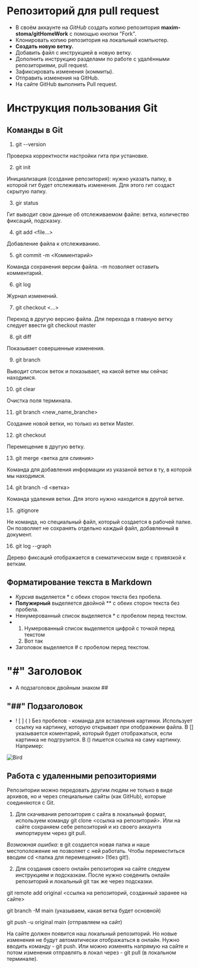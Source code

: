 # Репозиторий для pull request

* В своём аккаунте на *GitHub* создать копию репозитория **maxim-stoma/gitHomeWork** с помощью кнопки "Fork".
* Клонировать копию репозитория на локальный компьютер.
* **Создать новую ветку.**
* Добавить файл с инструкцией в новую ветку.
* Дополнить инструкцию разделами по работе с удалёнными репозиториями, pull request.
* Зафиксировать изменения (коммиты).
* Отправить изменения на GitHub.
* На сайте GitHub выполнить Pull request.


# Инструкция пользования Git
## Команды в Git
1. git --version

Проверка корректности настройки гита при установке.

2. git init 

Инициализация (создание репозитория): нужно указать папку, в которой гит будет отслеживать изменения. Для этого гит создаст скрытую папку.

3. gir status

Гит выводит свои данные об отслеживаемом файле: ветка, количество фиксаций, подсказку.

4. git add <file...>

Добавление файла к отслеживанию.

5. git commit -m <Комментарий>

Команда сохранения версии файла. -m позволяет оставить комментарий.

6. git log

Журнал изменений.

7. git checkout <...>

Переход в другую версию файла. Для перехода в главную ветку следует ввести git checkout master

8. git diff

Показывает совершенные изменения.

9. git branch

Выводит список веток и показывает, на какой ветке мы сейчас находимся.

10. git clear

Очистка поля терминала.

11. git branch <new_name_branche>

Создание новой ветки, но только из ветки Master.

12. git checkout <branch>

Перемещение в другую ветку.

13. git merge <ветка для слияния>

Команда для добавления информации из указаной ветки в ту, в которой мы находимся.

14. git branch -d <ветка>

Команда удаления ветки. Для этого нужно находится в другой ветке.

15. .gitignore

Не команда, но специальный файл, который создается в рабочей папке. Он позволяет не сохранять отдельно каждый файл, добавленный в документ.

16. git log --graph

Дерево фиксаций отображается в схематическом виде с привязкой к веткам.


## Форматирование текста в Markdown

* *Курсив* выделяется * с обеих сторон текста без пробела.
* **Полужирный** выделяется двойной ** с обеих сторон текста без пробела.
* Ненумерованный список выделяется * с пробелом перед текстом.
* 1. Нумерованный список выделяется цифрой с точкой перед текстом
  2. Вот так
* Заголовок выделяется # с пробелом перед текстом.
# "#" Заголовок
* А подзаголовок двойным знаком ##
## "##" Подзаголовок
* ! [ ] ( )
Без пробелов - команда для вставления картинки. Использует ссылку на картинку, которую открывает при отображении файла. В [] указывается коментарий, который будет отображаться, если картинка не подгрузится. В () пишется ссылка на саму картинку. Например:

![Bird](../bird.png)

## Работа с удаленными репозиториями

Репозитории можно передовать другим людям не только в виде архивов, но и через специальные сайты (как GitHub), которые соединяются с Git.

1. Для скачивания репозитория с сайта в локальный формат, используем команду git clone <ссылка на репозиторий>. Или на сайте сохраняем себе репозиторий и из своего аккаунта импортируем через git pull.

*Возможная ошибка*: в git создается новая папка и наше местоположение не позволяет с ней работать. Чтобы переместиться вводим cd <папка для перемещения> (!без git!).

2. Для создания своего онлайн репозитория на сайте следуем инструкциям и подсказкам. После нужно соеденить онлайн репозиторий и локальный git так же через подсказки. 

git remote add original <ссылка на репозиторий, созданный заранее на сайте>

git branch -M main (указываем, какая ветка будет основной)

git push -u original main (отправляем на сайт)

На сайте должен появится наш локальный репозиторий. Но новые изменения не будут автоматически отображаться в онлайн. Нужно вводить команду - git push. Или можно изменять напрямую на сайте и потом изменения отправлять в локал через - git pull (в локальном терминале).
